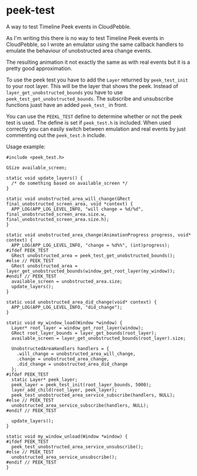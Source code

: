 # peek-test
A way to test Timeline Peek events in CloudPebble.

As I'm writing this there is no way to test Timeline Peek events in CloudPebble, so I wrote an emulator using the same callback handlers to emulate the behaviour of unobstructed area change events.

The resulting animation it not exactly the same as with real events but it is a pretty good approximation.

To use the peek test you have to add the `Layer` returned by `peek_test_init` to your root layer. This will be the layer that shows the peek. Instead of `layer_get_unobstructed_bounds` you have to use `peek_test_get_unobstructed_bounds`. The subscribe and unsubscribe functions juast have an added `peek_test_` in front.

You can use the `PEEKL_TEST` define to determine whether or not the peek test is used. The define is set if `peek_test.h` is included. When used correctly you can easily switch between emulation and real events by just commenting out the `peek_test.h` include.

Usage example:

    #include <peek_test.h>

    GSize available_screen;

    static void update_layers() {
      /* do something based on available_screen */
    }
      
    static void unobstructed_area_will_change(GRect final_unobstructed_screen_area, void *context) {
      APP_LOG(APP_LOG_LEVEL_INFO, "will change = %d/%d", final_unobstructed_screen_area.size.w, final_unobstructed_screen_area.size.h);
    }
      
    static void unobstructed_area_change(AnimationProgress progress, void* context) {
      APP_LOG(APP_LOG_LEVEL_INFO, "change = %d%%", (int)progress);
    #ifdef PEEK_TEST
      GRect unobstructed_area = peek_test_get_unobstructed_bounds();
    #else // PEEK_TEST
      GRect unobstructed_area = layer_get_unobstructed_bounds(window_get_root_layer(my_window));
    #endif // PEEK_TEST
      available_screen = unobstructed_area.size;
      update_layers();
    }
      
    static void unobstructed_area_did_change(void* context) {
      APP_LOG(APP_LOG_LEVEL_INFO, "did_change");
    }

    static void my_window_load(Window *window) {
      Layer* root_layer = window_get_root_layer(window);
      GRect root_layer_bounds = layer_get_bounds(root_layer);
      available_screen = layer_get_unobstructed_bounds(root_layer).size;
      
      UnobstructedAreaHandlers handlers = {
        .will_change = unobstructed_area_will_change,
        .change = unobstructed_area_change,
        .did_change = unobstructed_area_did_change
      };
    #ifdef PEEK_TEST
      static Layer* peek_layer;
      peek_layer = peek_test_init(root_layer_bounds, 5000);
      layer_add_child(root_layer, peek_layer);
      peek_test_unobstructed_area_service_subscribe(handlers, NULL);
    #else // PEEK_TEST
      unobstructed_area_service_subscribe(handlers, NULL);
    #endif // PEEK_TEST
      
      update_layers();
    }
      
    static void my_window_unload(Window *window) {
    #ifdef PEEK_TEST
      peek_test_unobstructed_area_service_unsubscribe();
    #else // PEEK_TEST
      unobstructed_area_service_unsubscribe();
    #endif // PEEK_TEST
    }
    
